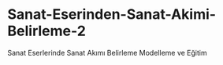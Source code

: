 # Sanat-Eserinden-Sanat-Akimi-Belirleme-2
Sanat Eserlerinde Sanat Akımı Belirleme Modelleme ve Eğitim 
